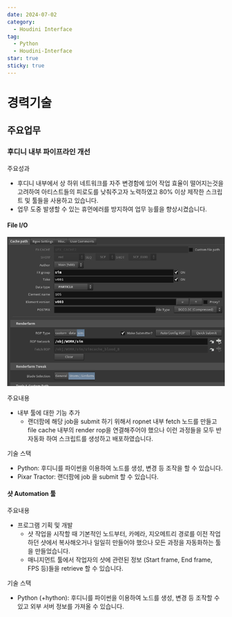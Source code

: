 ```yaml
---
date: 2024-07-02
category:
  - Houdini Interface
tag:
  - Python
  - Houdini-Interface
star: true
sticky: true
---
```


# 경력기술


## 주요업무

### 후디니 내부 파이프라인 개선


주요성과
- 후디니 내부에서 상 하위 네트워크를 자주 변경함에 있어 작업 효율이 떨어지는것을 고려하여 아티스트들의 피로도를 낮춰주고자 노력하였고 80% 이상 제작한 스크립트 및 툴들을 사용하고 있습니다.
- 업무 도중 발생할 수 있는 휴먼에러를 방지하여 업무 능률을 향상시켰습니다. 

#### File I/O 

![An image](../images/FileIO.png)

주요내용
- 내부 툴에 대한 기능 추가
  - 랜더팜에 해당 job을 submit 하기 위해서 ropnet 내부 fetch 노드를 만들고 file cache 내부의 render rop을 연결해주어야 했으나
이런 과정들을 모두 반자동화 하여 스크립트를 생성하고 배포하였습니다.

기술 스택
- Python: 후디니를 파이썬을 이용하여 노드를 생성, 변경 등 조작을 할 수 있습니다.
- Pixar Tractor: 랜더팜에 job 을 submit 할 수 있습니다.

#### 샷 Automation 툴

주요내용 
- 프로그램 기획 및 개발
  - 샷 작업을 시작할 때 기본적인 노드부터, 카메라, 지오메트리 경로를 이전 작업하던 샷에서 복사해오거나 일일히 만들어야 했으나 모든 과정을 자동화하는 툴을 만들었습니다.
  - 매니지먼트 툴에서 작업자의 샷에 관련된 정보 (Start frame, End frame, FPS 등)들을 retrieve 할 수 있습니다. 

기술 스택
- Python (+hython): 후디니를 파이썬을 이용하여 노드를 생성, 변경 등 조작할 수 있고 외부 서버 정보를 가져올 수 있습니다.